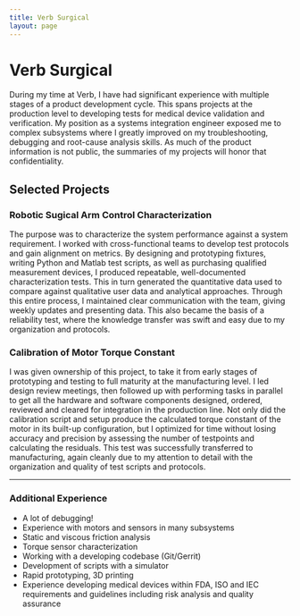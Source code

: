 ```yaml
---
title: Verb Surgical
layout: page
---
```

# Verb Surgical

During my time at Verb, I have had significant experience with multiple stages of a product development cycle. This spans projects at the production level to developing tests for medical device validation and verification. My position as a systems integration engineer exposed me to complex subsystems where I greatly improved on my troubleshooting, debugging and root-cause analysis skills. As much of the product information is not public, the summaries of my projects will honor that confidentiality.

## Selected Projects
### Robotic Sugical Arm Control Characterization
The purpose was to characterize the system performance against a system requirement. I worked with cross-functional teams to develop test protocols and gain alignment on metrics. By designing and prototyping fixtures, writing Python and Matlab test scripts, as well as purchasing qualified measurement devices, I produced repeatable, well-documented characterization tests. This in turn generated the quantitative data used to compare against qualitative user data and analytical approaches. Through this entire process, I maintained clear communication with the team, giving weekly updates and presenting data. This also became the basis of a reliability test, where the knowledge transfer was swift and easy due to my organization and protocols.
<br>
### Calibration of Motor Torque Constant
I was given ownership of this project, to take it from early stages of prototyping and testing to full maturity at the manufacturing level. I led design review meetings, then followed up with performing tasks in parallel to get all the hardware and software components designed, ordered, reviewed and cleared for integration in the production line. Not only did the calibration script and setup produce the calculated torque constant of the motor in its built-up configuration, but I optimized for time without losing accuracy and precision by assessing the number of testpoints and calculating the residuals. This test was successfully transferred to manufacturing, again cleanly due to my attention to detail with the organization and quality of test scripts and protocols. 

---
### Additional Experience
* A lot of debugging!
* Experience with motors and sensors in many subsystems
* Static and viscous friction analysis
* Torque sensor characterization
* Working with a developing codebase (Git/Gerrit)
* Development of scripts with a simulator
* Rapid prototyping, 3D printing
* Experience developing medical devices within FDA, ISO and IEC requirements and guidelines including risk analysis and quality assurance

